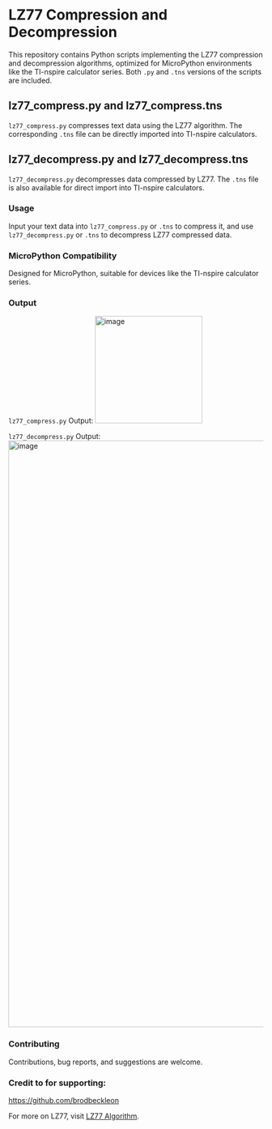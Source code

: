 # LZ77 Compression and Decompression

This repository contains Python scripts implementing the LZ77 compression and decompression algorithms, optimized for MicroPython environments like the TI-nspire calculator series. Both `.py` and `.tns` versions of the scripts are included.

## lz77_compress.py and lz77_compress.tns

`lz77_compress.py` compresses text data using the LZ77 algorithm. The corresponding `.tns` file can be directly imported into TI-nspire calculators.

## lz77_decompress.py and lz77_decompress.tns

`lz77_decompress.py` decompresses data compressed by LZ77. The `.tns` file is also available for direct import into TI-nspire calculators.

### Usage

Input your text data into `lz77_compress.py` or `.tns` to compress it, and use `lz77_decompress.py` or `.tns` to decompress LZ77 compressed data.

### MicroPython Compatibility

Designed for MicroPython, suitable for devices like the TI-nspire calculator series.

### Output
`lz77_compress.py` Output:
<img width="212" alt="image" src="https://github.com/DurrerSimon/LZ77-coding/assets/96497012/26b2dec0-b552-405b-a269-75766afbae81">

`lz77_decompress.py` Output:
<img width="1159" alt="image" src="https://github.com/DurrerSimon/LZ77-coding/assets/96497012/292a7f0e-5091-4ef1-b02c-01f8d010954a">


### Contributing

Contributions, bug reports, and suggestions are welcome.

### Credit to for supporting:
https://github.com/brodbeckleon

For more on LZ77, visit [LZ77 Algorithm](https://en.wikipedia.org/wiki/LZ77_and_LZ78).
